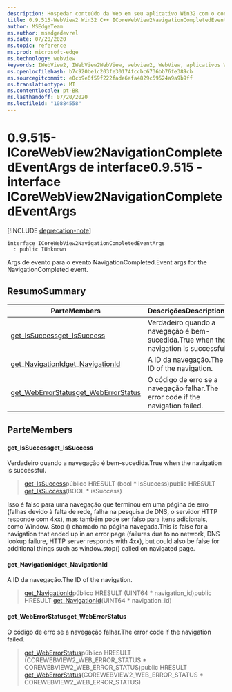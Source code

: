 ```yaml
---
description: Hospedar conteúdo da Web em seu aplicativo Win32 com o controle WebView2 do Microsoft Edge
title: 0.9.515-WebView2 Win32 C++ ICoreWebView2NavigationCompletedEventArgs
author: MSEdgeTeam
ms.author: msedgedevrel
ms.date: 07/20/2020
ms.topic: reference
ms.prod: microsoft-edge
ms.technology: webview
keywords: IWebView2, IWebView2WebView, webview2, WebView, aplicativos Win32, Win32, Edge, ICoreWebView2, ICoreWebView2Controller, controle do navegador, HTML Edge
ms.openlocfilehash: b7c920be1c203fe30174fccbc6736bb76fe389cb
ms.sourcegitcommit: e0cb9e6f59f222fade6afa4829c59524a9a9b9ff
ms.translationtype: MT
ms.contentlocale: pt-BR
ms.lasthandoff: 07/20/2020
ms.locfileid: "10884558"
---
```

# <span data-ttu-id="5801c-104">0.9.515-ICoreWebView2NavigationCompletedEventArgs de interface</span><span class="sxs-lookup"><span data-stu-id="5801c-104">0.9.515 - interface ICoreWebView2NavigationCompletedEventArgs</span></span> 

[!INCLUDE [deprecation-note](../../includes/deprecation-note.md)]

```
interface ICoreWebView2NavigationCompletedEventArgs
  : public IUnknown
```

<span data-ttu-id="5801c-105">Args de evento para o evento NavigationCompleted.</span><span class="sxs-lookup"><span data-stu-id="5801c-105">Event args for the NavigationCompleted event.</span></span>

## <span data-ttu-id="5801c-106">Resumo</span><span class="sxs-lookup"><span data-stu-id="5801c-106">Summary</span></span>

 <span data-ttu-id="5801c-107">Parte</span><span class="sxs-lookup"><span data-stu-id="5801c-107">Members</span></span>                        | <span data-ttu-id="5801c-108">Descrições</span><span class="sxs-lookup"><span data-stu-id="5801c-108">Descriptions</span></span>
--------------------------------|---------------------------------------------
[<span data-ttu-id="5801c-109">get_IsSuccess</span><span class="sxs-lookup"><span data-stu-id="5801c-109">get_IsSuccess</span></span>](#get_issuccess) | <span data-ttu-id="5801c-110">Verdadeiro quando a navegação é bem-sucedida.</span><span class="sxs-lookup"><span data-stu-id="5801c-110">True when the navigation is successful.</span></span>
[<span data-ttu-id="5801c-111">get_NavigationId</span><span class="sxs-lookup"><span data-stu-id="5801c-111">get_NavigationId</span></span>](#get_navigationid) | <span data-ttu-id="5801c-112">A ID da navegação.</span><span class="sxs-lookup"><span data-stu-id="5801c-112">The ID of the navigation.</span></span>
[<span data-ttu-id="5801c-113">get_WebErrorStatus</span><span class="sxs-lookup"><span data-stu-id="5801c-113">get_WebErrorStatus</span></span>](#get_weberrorstatus) | <span data-ttu-id="5801c-114">O código de erro se a navegação falhar.</span><span class="sxs-lookup"><span data-stu-id="5801c-114">The error code if the navigation failed.</span></span>

## <span data-ttu-id="5801c-115">Parte</span><span class="sxs-lookup"><span data-stu-id="5801c-115">Members</span></span>

#### <span data-ttu-id="5801c-116">get_IsSuccess</span><span class="sxs-lookup"><span data-stu-id="5801c-116">get_IsSuccess</span></span> 

<span data-ttu-id="5801c-117">Verdadeiro quando a navegação é bem-sucedida.</span><span class="sxs-lookup"><span data-stu-id="5801c-117">True when the navigation is successful.</span></span>

> <span data-ttu-id="5801c-118">[get_IsSuccess](#get_issuccess)público HRESULT (bool \* IsSuccess)</span><span class="sxs-lookup"><span data-stu-id="5801c-118">public HRESULT [get_IsSuccess](#get_issuccess)(BOOL \* isSuccess)</span></span>

<span data-ttu-id="5801c-119">Isso é falso para uma navegação que terminou em uma página de erro (falhas devido à falta de rede, falha na pesquisa de DNS, o servidor HTTP responde com 4xx), mas também pode ser falso para itens adicionais, como Window. Stop () chamado na página navegada.</span><span class="sxs-lookup"><span data-stu-id="5801c-119">This is false for a navigation that ended up in an error page (failures due to no network, DNS lookup failure, HTTP server responds with 4xx), but could also be false for additional things such as window.stop() called on navigated page.</span></span>

#### <span data-ttu-id="5801c-120">get_NavigationId</span><span class="sxs-lookup"><span data-stu-id="5801c-120">get_NavigationId</span></span> 

<span data-ttu-id="5801c-121">A ID da navegação.</span><span class="sxs-lookup"><span data-stu-id="5801c-121">The ID of the navigation.</span></span>

> <span data-ttu-id="5801c-122">[get_NavigationId](#get_navigationid)público HRESULT (UINT64 \* navigation_id)</span><span class="sxs-lookup"><span data-stu-id="5801c-122">public HRESULT [get_NavigationId](#get_navigationid)(UINT64 \* navigation_id)</span></span>

#### <span data-ttu-id="5801c-123">get_WebErrorStatus</span><span class="sxs-lookup"><span data-stu-id="5801c-123">get_WebErrorStatus</span></span> 

<span data-ttu-id="5801c-124">O código de erro se a navegação falhar.</span><span class="sxs-lookup"><span data-stu-id="5801c-124">The error code if the navigation failed.</span></span>

> <span data-ttu-id="5801c-125">[get_WebErrorStatus](#get_weberrorstatus)público HRESULT (COREWEBVIEW2_WEB_ERROR_STATUS \* COREWEBVIEW2_WEB_ERROR_STATUS)</span><span class="sxs-lookup"><span data-stu-id="5801c-125">public HRESULT [get_WebErrorStatus](#get_weberrorstatus)(COREWEBVIEW2_WEB_ERROR_STATUS \* COREWEBVIEW2_WEB_ERROR_STATUS)</span></span>

